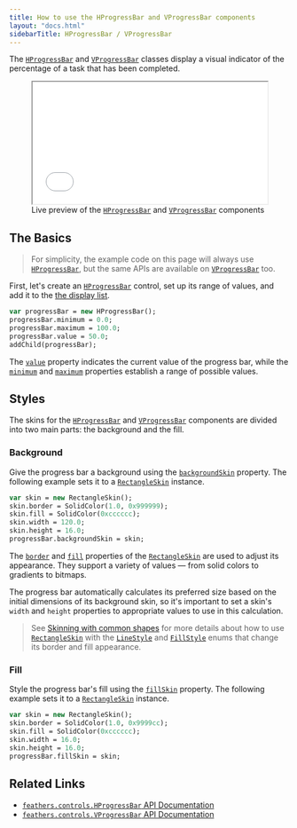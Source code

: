 ```yaml
---
title: How to use the HProgressBar and VProgressBar components
layout: "docs.html"
sidebarTitle: HProgressBar / VProgressBar
---
```


The [`HProgressBar`](https://api.feathersui.com/current/feathers/controls/HProgressBar.html) and [`VProgressBar`](https://api.feathersui.com/current/feathers/controls/VProgressBar.html) classes display a visual indicator of the percentage of a task that has been completed.

<figure>
<iframe src="/learn/haxe-openfl/samples/progress-bar.html" width="100%" height="220"></iframe>
<figcaption>Live preview of the <a href="https://api.feathersui.com/current/feathers/controls/HProgressBar.html"><code>HProgressBar</code></a> and <a href="https://api.feathersui.com/current/feathers/controls/VProgressBar.html"><code>VProgressBar</code></a> components</figcaption>
</figure>

## The Basics

> For simplicity, the example code on this page will always use [`HProgressBar`](https://api.feathersui.com/current/feathers/controls/HProgressBar.html), but the same APIs are available on [`VProgressBar`](https://api.feathersui.com/current/feathers/controls/VProgressBar.html) too.

First, let's create an [`HProgressBar`](https://api.feathersui.com/current/feathers/controls/HProgressBar.html) control, set up its range of values, and add it to the [the display list](https://books.openfl.org/openfl-developers-guide/display-programming/basics-of-display-programming.html).

```haxe
var progressBar = new HProgressBar();
progressBar.minimum = 0.0;
progressBar.maximum = 100.0;
progressBar.value = 50.0;
addChild(progressBar);
```

The [`value`](https://api.feathersui.com/current/feathers/controls/supportClasses/BaseProgressBar.html#value) property indicates the current value of the progress bar, while the [`minimum`](https://api.feathersui.com/current/feathers/controls/supportClasses/BaseProgressBar.html#minimum) and [`maximum`](https://api.feathersui.com/current/feathers/controls/supportClasses/BaseProgressBar.html#maximum) properties establish a range of possible values.

## Styles

The skins for the [`HProgressBar`](https://api.feathersui.com/current/feathers/controls/HProgressBar.html) and [`VProgressBar`](https://api.feathersui.com/current/feathers/controls/VProgressBar.html) components are divided into two main parts: the background and the fill.

### Background

Give the progress bar a background using the [`backgroundSkin`](https://api.feathersui.com/current/feathers/controls/supportClasses/BaseProgressBar.html#backgroundSkin) property. The following example sets it to a [`RectangleSkin`](https://api.feathersui.com/current/feathers/skins/RectangleSkin.html) instance.

```haxe
var skin = new RectangleSkin();
skin.border = SolidColor(1.0, 0x999999);
skin.fill = SolidColor(0xcccccc);
skin.width = 120.0;
skin.height = 16.0;
progressBar.backgroundSkin = skin;
```

The [`border`](https://api.feathersui.com/current/feathers/skins/BaseGraphicsPathSkin.html#border) and [`fill`](https://api.feathersui.com/current/feathers/skins/BaseGraphicsPathSkin.html#fill) properties of the [`RectangleSkin`](https://api.feathersui.com/current/feathers/skins/RectangleSkin.html) are used to adjust its appearance. They support a variety of values — from solid colors to gradients to bitmaps.

The progress bar automatically calculates its preferred size based on the initial dimensions of its background skin, so it's important to set a skin's `width` and `height` properties to appropriate values to use in this calculation.

> See [Skinning with common shapes](./shape-skins.md) for more details about how to use [`RectangleSkin`](https://api.feathersui.com/current/feathers/skins/RectangleSkin.html) with the [`LineStyle`](https://api.feathersui.com/current/feathers/graphics/LineStyle.html) and [`FillStyle`](https://api.feathersui.com/current/feathers/graphics/FillStyle.html) enums that change its border and fill appearance.

### Fill

Style the progress bar's fill using the [`fillSkin`](https://api.feathersui.com/current/feathers/controls/supportClasses/BaseProgressBar.html#fillSkin) property. The following example sets it to a [`RectangleSkin`](https://api.feathersui.com/current/feathers/skins/RectangleSkin.html) instance.

```haxe
var skin = new RectangleSkin();
skin.border = SolidColor(1.0, 0x9999cc);
skin.fill = SolidColor(0xcccccc);
skin.width = 16.0;
skin.height = 16.0;
progressBar.fillSkin = skin;
```

## Related Links

- [`feathers.controls.HProgressBar` API Documentation](https://api.feathersui.com/current/feathers/controls/HProgressBar.html)
- [`feathers.controls.VProgressBar` API Documentation](https://api.feathersui.com/current/feathers/controls/VProgressBar.html)
